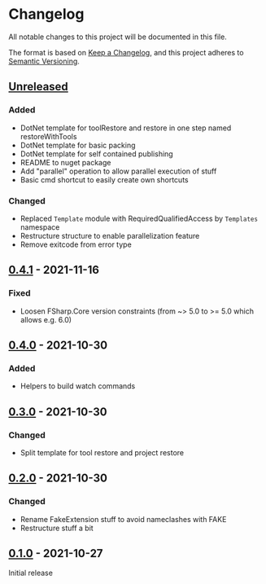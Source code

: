 # Changelog
All notable changes to this project will be documented in this file.

The format is based on [Keep a Changelog](https://keepachangelog.com/en/1.0.0/),
and this project adheres to [Semantic Versioning](https://semver.org/spec/v2.0.0.html).

## [Unreleased]
### Added
- DotNet template for toolRestore and restore in one step named restoreWithTools
- DotNet template for basic packing
- DotNet template for self contained publishing
- README to nuget package
- Add "parallel" operation to allow parallel execution of stuff
- Basic cmd shortcut to easily create own shortcuts

### Changed
- Replaced `Template` module with RequiredQualifiedAccess by `Templates` namespace
- Restructure structure to enable parallelization feature
- Remove exitcode from error type

## [0.4.1] - 2021-11-16
### Fixed
- Loosen FSharp.Core version constraints (from ~> 5.0 to >= 5.0 which allows e.g. 6.0)

## [0.4.0] - 2021-10-30
### Added
- Helpers to build watch commands

## [0.3.0] - 2021-10-30
### Changed
- Split template for tool restore and project restore

## [0.2.0] - 2021-10-30
### Changed
- Rename FakeExtension stuff to avoid nameclashes with FAKE
- Restructure stuff a bit

## [0.1.0] - 2021-10-27
Initial release

[Unreleased]: https://github.com/NicoVIII/RunHelpers/compare/v0.4.1...HEAD
[0.4.1]: https://github.com/NicoVIII/RunHelpers/compare/v0.4.0..v0.4.1
[0.4.0]: https://github.com/NicoVIII/RunHelpers/compare/v0.3.0..v0.4.0
[0.3.0]: https://github.com/NicoVIII/RunHelpers/compare/v0.2.0..v0.3.0
[0.2.0]: https://github.com/NicoVIII/RunHelpers/compare/v0.1.0..v0.2.0
[0.1.0]: https://github.com/NicoVIII/RunHelpers/releases/v0.1.0
